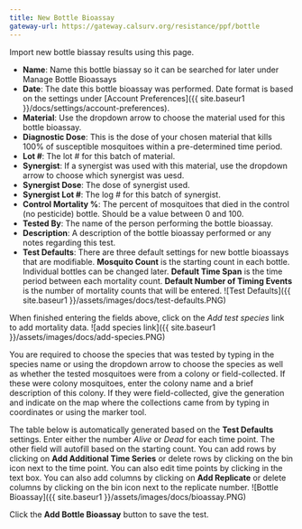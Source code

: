 ```yaml
---
title: New Bottle Bioassay
gateway-url: https://gateway.calsurv.org/resistance/ppf/bottle
---
```

Import new bottle biassay results using this page.

* **Name**: Name this bottle biassay so it can be searched for later under Manage Bottle Bioassays
* **Date**: The date this bottle bioassay was performed. Date format is based on the settings under [Account Preferences]({{ site.baseur1 }}/docs/settings/account-preferences).
* **Material**: Use the dropdown arrow to choose the material used for this bottle bioassay. 
* **Diagnostic Dose**: This is the dose of your chosen material that kills 100% of susceptible mosquitoes within a pre-determined time period.
* **Lot #**: The lot # for this batch of material.
* **Synergist**: If a synergist was used with this material, use the dropdown arrow to choose which synergist was uesd.
* **Synergist Dose**: The dose of synergist used.
* **Synergist Lot #**: The log # for this batch of synergist.
* **Control Mortality %**: The percent of mosquitoes that died in the control (no pesticide) bottle. Should be a value between 0 and 100.
* **Tested By**: The name of the person performing the bottle bioassay.
* **Description**: A description of the bottle bioassay performed or any notes regarding this test.
* **Test Defaults**: There are three default settings for new bottle bioassays that are modifiable. **Mosquito Count** is the starting count in each bottle. Individual bottles can be changed later. **Default Time Span** is the time period between each mortality count. **Default Number of Timing Events** is the number of mortality counts that will be entered.
![Test Defaults]({{ site.baseur1 }}/assets/images/docs/test-defaults.PNG)

When finished entering the fields above, click on the *Add test species* link to add mortality data. ![add species link]({{ site.baseur1 }}/assets/images/docs/add-species.PNG)

You are required to choose the species that was tested by typing in the species name or using the dropdown arrow to choose the species as well as whether the tested mosquitoes were from a colony or field-collected. If these were colony mosquitoes, enter the colony name and a brief description of this colony. If they were field-collected, give the generation and indicate on the map where the collections came from by typing in coordinates or using the marker tool.

The table below is automatically generated based on the **Test Defaults** settings. Enter either the number *Alive* or *Dead* for each time point. The other field will autofill based on the starting count. You can add rows by clicking on **Add Additional Time Series** or delete rows by clicking on the bin icon next to the time point. You can also edit time points by clicking in the text box. You can also add columns by clicking on **Add Replicate** or delete columns by clicking on the bin icon next to the replicate number.
![Bottle Bioassay]({{ site.baseur1 }}/assets/images/docs/bioassay.PNG)

Click the **Add Bottle Bioassay** button to save the test.

